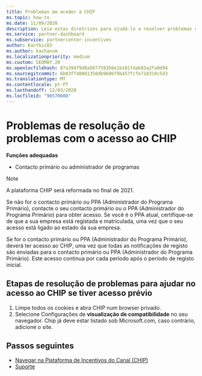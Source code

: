 ```yaml
---
title: Problemas em aceder à CHIP
ms.topic: how-to
ms.date: 11/09/2020
description: Leia estas diretrizes para ajudá-lo a resolver problemas com a utilização da ferramenta Channel Incentives Platform (CHIP).
ms.service: partner-dashboard
ms.subservice: partnercenter-incentives
author: Karthic83
ms.author: kashanum
ms.localizationpriority: medium
ms.custom: SEOMAY.20
ms.openlocfilehash: 87a39479d8a567759356e1b101fdab83a2fa0d94
ms.sourcegitcommit: 6b03ff400d1350db9696f9b457fcfe710310c5d3
ms.translationtype: MT
ms.contentlocale: pt-PT
ms.lasthandoff: 12/03/2020
ms.locfileid: "96570608"
---
```

# <a name="troubleshoot-issues-with-accessing-chip"></a>Problemas de resolução de problemas com o acesso ao CHIP

**Funções adequadas**

- Contacto primário ou administrador de programas

>[!NOTE]
>A plataforma CHIP será reformada no final de 2021.

Se não for o contacto primário ou PPA (Administrador do Programa Primário), contacte o seu contacto primário ou o PPA (Administrador do Programa Primário) para obter acesso. Se você é o PPA atual, certifique-se de que a sua empresa está registada e matriculada, uma vez que o seu acesso está ligado ao estado da sua empresa.

Se for o contacto primário ou PPA (Administrador do Programa Primário), deverá ter acesso ao CHIP, uma vez que todas as notificações de registo são enviadas para o contacto primário ou PPA (Administrador do Programa Primário). Este acesso continua por cada período após o período de registo inicial.

## <a name="troubleshooting-steps-to-assist-with-accessing-chip-if-you-had-prior-access"></a>Etapas de resolução de problemas para ajudar no acesso ao CHIP se tiver acesso prévio

1. Limpe todos os cookies e abra CHIP num browser privado.
1. Selecione Configurações de **visualização de compatibilidade** no seu navegador. Chip já deve estar listado sob Microsoft.com, caso contrário, adicione o site.

## <a name="next-steps"></a>Passos seguintes

- [Navegar na Plataforma de Incentivos do Canal (CHIP)](chip-intro.md)
- [Suporte](report-problems-with-partner-center.md)